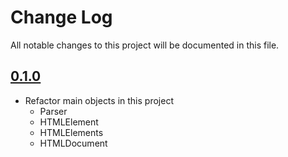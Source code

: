 # Change Log

All notable changes to this project will be documented in this file.

## [0.1.0](https://github.com/GST-Main/PrettySwiftSoup/tree/0.1.0)
* Refactor main objects in this project
    * Parser
    * HTMLElement
    * HTMLElements
    * HTMLDocument
